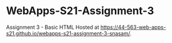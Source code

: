 # WebApps-S21-Assignment-3
Assignment 3 - Basic HTML
Hosted at https://44-563-web-apps-s21.github.io/webapps-s21-assignment-3-snasam/.